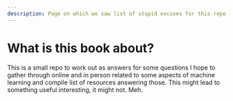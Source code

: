 ```yaml
---
description: Page on which we saw list of stupid excuses for this repo to exist
---
```


# What is this book about?

This is a small repo to work out as answers for some questions I hope to gather through online and in person related to some aspects of machine learning and compile list of resources answering those. This might lead to something useful interesting, it might not. Meh.

